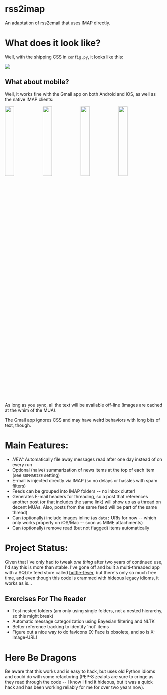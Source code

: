 rss2imap
========

An adaptation of rss2email that uses IMAP directly.

# What does it look like?

Well, with the shipping CSS in `config.py`, it looks like this:

<img src="https://raw.github.com/rcarmo/rss2email/screenshots/mail.app.1.jpg" style="max-width: 100%; height: auto;">

## What about mobile?

Well, it works fine with the Gmail app on both Android and iOS, as well as the native IMAP clients:

<img src="https://raw.github.com/rcarmo/rss2email/screenshots/gmail.ios.1.jpg" width="24%"><img src="https://raw.github.com/rcarmo/rss2email/screenshots/mail.ios.1.jpg" width="24%"><img src="https://raw.github.com/rcarmo/rss2email/screenshots/gmail.android.1.jpg" width="24%"><img src="https://raw.github.com/rcarmo/rss2email/screenshots/mail.android.1.jpg" width="24%">

As long as you sync, all the text will be available off-line (images are cached at the whim of the MUA).

The Gmail app ignores CSS and may have weird behaviors with long bits of text, though.

# Main Features:

* *NEW:* Automatically file away messages read after one day instead of on every run
* Optional (naive) summarization of news items at the top of each item (see `SUMMARIZE` setting)
* E-mail is injected directly via IMAP (so no delays or hassles with spam filters)
* Feeds can be grouped into IMAP folders -- no inbox clutter!
* Generates E-mail headers for threading, so a post that references another post (or that includes the same link) will show up as a thread on decent MUAs. Also, posts from the same feed will be part of the same thread)
* Can (optionally) include images inline (as `data:` URIs for now -- which only works properly on iOS/Mac -- soon as MIME attachments)
* Can (optionally) remove read (but not flagged) items automatically

# Project Status:

Given that I've only had to tweak _one thing_ after two years of continued use, I'd say this is more than stable. I've gone off and built a multi-threaded app with a SQLite feed store called [bottle-fever](https://github.com/rcarmo/bottle-fever), but there's only so much free time, and even though this code is crammed with hideous legacy idioms, it works as is...

## Exercises For The Reader

* Test nested folders (am only using single folders, not a nested hierarchy, so this might break)
* Automatic message categorization using Bayesian filtering and NLTK
* Better reference tracking to identify 'hot' items
* Figure out a nice way to do favicons (X-Face is obsolete, and so is X-Image-URL)

# Here Be Dragons

Be aware that this works and is easy to hack, but uses old Python idioms and could do with some refactoring (PEP-8 zealots are sure to cringe as they read through the code -- I know I find it hideous, but it was a quick hack and has been working reliably for me for over two years now).
